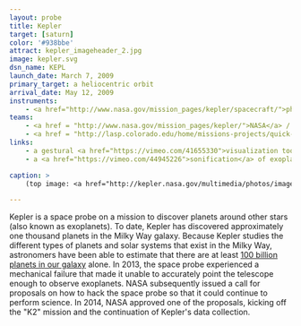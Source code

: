 ```yaml
---
layout: probe
title: Kepler
target: [saturn]
color: '#938bbe'
attract: kepler_imageheader_2.jpg
image: kepler.svg
dsn_name: KEPL
launch_date: March 7, 2009
primary_target: a heliocentric orbit
arrival_date: May 12, 2009
instruments:
    - <a href="http://www.nasa.gov/mission_pages/kepler/spacecraft/">photometer</a>
teams:
    - <a href = "http://www.nasa.gov/mission_pages/kepler/">NASA</a> / <a href="http://kepler.nasa.gov/">ARC</a>
    - <a href = "http://lasp.colorado.edu/home/missions-projects/quick-facts-kepler/">CU/LASP</a>
links:
    - a gestural <a href="https://vimeo.com/41655330">visualization tool</a> of exoplanet candidates discovered by Kepler
    - a <a href="https://vimeo.com/44945226">sonification</a> of exoplanets transiting in front of a star

caption: >
    (top image: <a href="http://kepler.nasa.gov/multimedia/photos/imagesbykepler/?ImageID=19">Kepler's field of view</a>, NASA/Ames/JPL-Caltech)

---
```

Kepler is a space probe on a mission to discover planets around other stars (also known as exoplanets). To date, Kepler has discovered approximately one thousand planets in the Milky Way galaxy. Because Kepler studies the different types of planets and solar systems that exist in the Milky Way, astronomers have been able to estimate that there are at least <a href="http://www.nasa.gov/mission_pages/kepler/news/kepler20130103.html">100 billion planets in our galaxy</a> alone. In 2013, the space probe experienced a mechanical failure that made it unable to accurately point the telescope enough to observe exoplanets. NASA subsequently issued a call for proposals on how to hack the space probe so that it could continue to perform science. In 2014, NASA approved one of the proposals, kicking off the "K2" mission and the continuation of Kepler's data collection.

